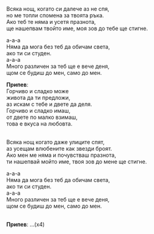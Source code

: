 Всяка нощ, когато си далече аз не спя, <br />
но ме топли спомена за твоята ръка. <br />
Ако теб те няма и усетя празнота, <br />
ще нашепвам твойто име, моя зов до тебе ще стигне.

а-а-а <br />
Няма да мога без теб да обичам света, <br />
ако ти си студен. <br />
а-а-а <br />
Много различен за теб ще е вече деня, <br />
щом се будиш до мен, само до мен.

**Припев**: <br />
Горчиво и сладко може <br />
живота да ти предложи, <br />
аз искам с тебе и двете да деля. <br />
Горчиво и сладко имаш, <br />
от двете по малко взимаш, <br />
това е вкуса на любовта.<br /><br />

Всяка нощ когато даже улиците спят, <br />
аз усещам влюбените как звезди броят. <br />
Ако мен ме няма и почувстваш празнота, <br />
ти нашепвай мойто име, твоя зов до мене ще стигне.

а-а-а<br />
Няма да мога без теб да обичам света, <br />
ако ти си студен. <br />
а-а-а <br />
Много различен за теб ще е вече деня, <br />
щом се будиш до мен, само до мен. <br /><br />

**Припев**: ...(х4)
